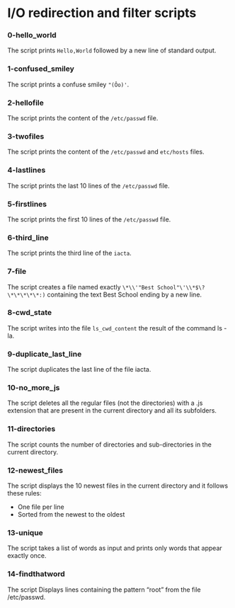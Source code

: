 # I/O redirection and filter scripts
### 0-hello_world
The script prints `Hello,World` followed by a new line of standard output. 
### 1-confused_smiley
The script prints a confuse smiley `"(Ôo)'`.
### 2-hellofile
The script prints the content of the `/etc/passwd` file.
### 3-twofiles
The script prints the content of the `/etc/passwd` and `etc/hosts` files.
### 4-lastlines
The script prints the last 10 lines of the `/etc/passwd` file.
### 5-firstlines
The script prints the first 10 lines of the `/etc/passwd` file.
### 6-third_line
The script prints the third line of the `iacta`.
### 7-file
The script creates a file named exactly `\*\\'"Best School"\'\\*$\?\*\*\*\*\*:)` containing the text Best School ending by a new line. 
### 8-cwd_state
The script writes into the file `ls_cwd_content` the result of the command ls -la.
### 9-duplicate_last_line
The script duplicates the last line of the file iacta.
### 10-no_more_js
The script deletes all the regular files (not the directories) with a .js extension that are present in the current directory and all its subfolders.
### 11-directories
The script counts the number of directories and sub-directories in the current directory.
### 12-newest_files
The script displays the 10 newest files in the current directory and it follows these rules:
- One file per line
- Sorted from the newest to the oldest
### 13-unique
The script takes a list of words as input and prints only words that appear exactly once.
### 14-findthatword
The script Displays lines containing the pattern “root” from the file /etc/passwd.
